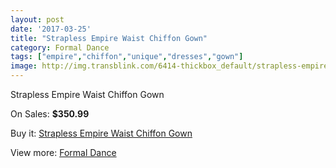```yaml
---
layout: post
date: '2017-03-25'
title: "Strapless Empire Waist Chiffon Gown"
category: Formal Dance
tags: ["empire","chiffon","unique","dresses","gown"]
image: http://img.transblink.com/6414-thickbox_default/strapless-empire-waist-chiffon-gown.jpg
---
```

Strapless Empire Waist Chiffon Gown

On Sales: **$350.99**
<a href="https://www.transblink.com/en/formal-dance/2069-strapless-empire-waist-chiffon-gown.html"><amp-img layout="responsive" width="600" height="600" src="//img.transblink.com/6414-thickbox_default/strapless-empire-waist-chiffon-gown.jpg" alt="Strapless Empire Waist Chiffon Gown 0" /></a>
<a href="https://www.transblink.com/en/formal-dance/2069-strapless-empire-waist-chiffon-gown.html"><amp-img layout="responsive" width="600" height="600" src="//img.transblink.com/6416-thickbox_default/strapless-empire-waist-chiffon-gown.jpg" alt="Strapless Empire Waist Chiffon Gown 1" /></a>
<a href="https://www.transblink.com/en/formal-dance/2069-strapless-empire-waist-chiffon-gown.html"><amp-img layout="responsive" width="600" height="600" src="//img.transblink.com/6415-thickbox_default/strapless-empire-waist-chiffon-gown.jpg" alt="Strapless Empire Waist Chiffon Gown 2" /></a>

Buy it: [Strapless Empire Waist Chiffon Gown](https://www.transblink.com/en/formal-dance/2069-strapless-empire-waist-chiffon-gown.html "Strapless Empire Waist Chiffon Gown")

View more: [Formal Dance](https://www.transblink.com/en/6-formal-dance "Formal Dance")